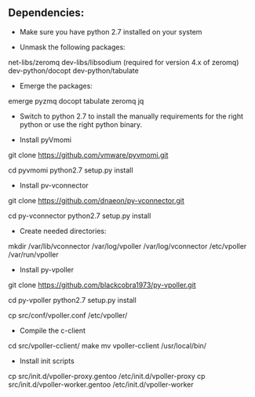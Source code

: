 ## Dependencies:

- Make sure you have python 2.7 installed on your system

- Unmask the following packages:

net-libs/zeromq
dev-libs/libsodium (required for version 4.x of zeromq)
dev-python/docopt
dev-python/tabulate

- Emerge the packages:

emerge pyzmq docopt tabulate zeromq jq

- Switch to python 2.7 to install the manually requirements for the right python or use the right python binary.

- Install pyVmomi

git clone https://github.com/vmware/pyvmomi.git

cd pyvmomi
python2.7 setup.py install

- Install pv-vconnector

git clone https://github.com/dnaeon/py-vconnector.git

cd py-vconnector
python2.7 setup.py install

- Create needed directories:

mkdir /var/lib/vconnector /var/log/vpoller /var/log/vconnector /etc/vpoller /var/run/vpoller

- Install py-vpoller

git clone https://github.com/blackcobra1973/py-vpoller.git

cd py-vpoller
python2.7 setup.py install

cp src/conf/vpoller.conf /etc/vpoller/

- Compile the c-client

cd src/vpoller-cclient/
make
mv vpoller-cclient /usr/local/bin/

- Install init scripts

cp src/init.d/vpoller-proxy.gentoo /etc/init.d/vpoller-proxy
cp src/init.d/vpoller-worker.gentoo /etc/init.d/vpoller-worker
